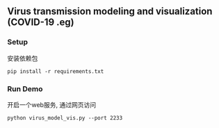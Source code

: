 ## Virus transmission modeling and visualization (COVID-19 .eg)
### Setup
安装依赖包
```
pip install -r requirements.txt
```

### Run Demo
开启一个web服务, 通过网页访问
```
python virus_model_vis.py --port 2233
```
